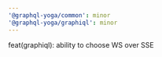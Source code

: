 ```yaml
---
'@graphql-yoga/common': minor
'@graphql-yoga/graphiql': minor
---
```


feat(graphiql): ability to choose WS over SSE
